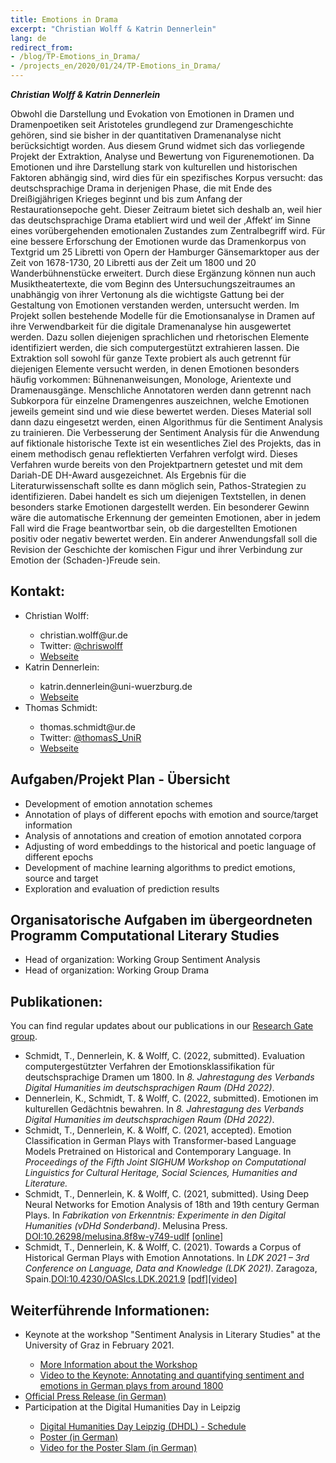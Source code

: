 ```yaml
---
title: Emotions in Drama
excerpt: "Christian Wolff & Katrin Dennerlein"
lang: de
redirect_from:
- /blog/TP-Emotions_in_Drama/
- /projects_en/2020/01/24/TP-Emotions_in_Drama/
---
```

***Christian Wolff & Katrin Dennerlein***

Obwohl die Darstellung und Evokation von Emotionen in Dramen und Dramenpoetiken seit Aristoteles grundlegend zur Dramengeschichte gehören, sind sie bisher in der quantitativen Dramenanalyse nicht berücksichtigt worden. Aus diesem Grund widmet sich das vorliegende Projekt der Extraktion, Analyse und Bewertung von Figurenemotionen. Da Emotionen und ihre Darstellung stark von kulturellen und historischen Faktoren abhängig sind, wird dies für ein spezifisches Korpus versucht: das deutschsprachige Drama in derjenigen Phase, die mit  Ende des Dreißigjährigen Krieges beginnt und bis zum Anfang der Restaurationsepoche geht. Dieser Zeitraum bietet sich deshalb an, weil hier das deutschsprachige Drama etabliert wird und weil der ‚Affekt‘ im Sinne eines vorübergehenden emotionalen Zustandes zum Zentralbegriff wird. Für eine bessere Erforschung der Emotionen wurde das Dramenkorpus von Textgrid um 25 Libretti von Opern der Hamburger Gänsemarktoper aus der Zeit von 1678-1730, 20 Libretti aus der Zeit um 1800 und 20 Wanderbühnenstücke erweitert. Durch diese Ergänzung können nun auch Musiktheatertexte, die vom Beginn des Untersuchungszeitraumes an unabhängig von ihrer Vertonung als die wichtigste Gattung bei der Gestaltung von Emotionen verstanden werden, untersucht werden. 
Im Projekt sollen bestehende Modelle für die Emotionsanalyse in Dramen auf ihre Verwendbarkeit für die digitale Dramenanalyse hin ausgewertet werden. Dazu sollen diejenigen sprachlichen und rhetorischen Elemente identifiziert werden, die sich computergestützt extrahieren lassen. Die Extraktion soll sowohl für ganze Texte probiert als auch getrennt für diejenigen Elemente versucht werden, in denen Emotionen besonders häufig vorkommen: Bühnenanweisungen, Monologe, Arientexte und Dramenausgänge. Menschliche Annotatoren werden dann getrennt nach Subkorpora für einzelne Dramengenres auszeichnen, welche Emotionen jeweils gemeint sind und wie diese bewertet werden. Dieses Material soll dann dazu eingesetzt werden, einen Algorithmus für die Sentiment Analysis zu trainieren. Die Verbesserung der Sentiment Analysis für die Anwendung auf fiktionale historische Texte ist ein wesentliches Ziel des Projekts, das in einem methodisch genau reflektierten Verfahren verfolgt wird. Dieses Verfahren wurde bereits von den Projektpartnern getestet und mit dem Dariah-DE DH-Award ausgezeichnet.
Als Ergebnis für die Literaturwissenschaft sollte es dann möglich sein, Pathos-Strategien zu identifizieren. Dabei handelt es sich um diejenigen Textstellen, in denen besonders starke Emotionen dargestellt werden. Ein besonderer Gewinn wäre die automatische Erkennung der gemeinten Emotionen, aber in jedem Fall wird die Frage beantwortbar sein, ob die dargestellten Emotionen positiv oder negativ bewertet werden. Ein anderer Anwendungsfall soll die Revision der Geschichte der komischen Figur und ihrer Verbindung zur Emotion der (Schaden-)Freude sein.

<h2>Kontakt:</h2>
<ul>
  <li>Christian Wolff:</li>
  <ul>
      <li>christian.wolff@ur.de</li>
      <li>Twitter: <a href="https://twitter.com/chriswolff">@chriswolff</a></li>
      <li><a href="https://www.uni-regensburg.de/sprache-literatur-kultur/medieninformatik/sekretariat-team/christian-wolff/">Webseite</a></li>
  </ul>
  <li>Katrin Dennerlein:</li>
    <ul>
      <li>katrin.dennerlein@uni-wuerzburg.de</li>
      <li><a href="https://www.germanistik.uni-wuerzburg.de/lehrstuehle/computerphilologie/mitarbeiter/dennerlein/">Webseite</a></li>
  </ul>
  <li>Thomas Schmidt:</li>
    <ul>
      <li>thomas.schmidt@ur.de</li>
      <li>Twitter: <a href="https://twitter.com/thomasS_UniR">@thomasS_UniR</a></li>
      <li><a href="https://www.uni-regensburg.de/sprache-literatur-kultur/medieninformatik/sekretariat-team/thomas-schmidt/index.html">Webseite</a></li>
    </ul>
  </ul>

<h2>Aufgaben/Projekt Plan - Übersicht</h2>
<ul>
  <li>Development of emotion annotation schemes</li>
  <li>Annotation of plays of different epochs with emotion and source/target information</li>
  <li>Analysis of annotations and creation of emotion annotated corpora</li>
  <li>Adjusting of word embeddings to the historical and poetic language of different epochs</li>
  <li>Development of machine learning algorithms to predict emotions, source and target</li>
  <li>Exploration and evaluation of prediction results</li>
</ul>

<h2>Organisatorische Aufgaben im übergeordneten Programm Computational Literary Studies</h2>
  <ul>
    <li>Head of organization: Working Group Sentiment Analysis</li>
    <li>Head of organization: Working Group Drama</li>
  </ul>

<h2>Publikationen:</h2>
  You can find regular updates about our publications in our <a href="https://www.researchgate.net/project/Emotions-in-Drama">Research Gate group</a>.
  <ul>

  <li>Schmidt, T., Dennerlein, K. & Wolff, C. (2022, submitted). Evaluation computergestützter Verfahren der Emotionsklassifikation für deutschsprachige Dramen um 1800. In <em>8. Jahrestagung des Verbands Digital Humanities im deutschsprachigen Raum (DHd 2022)</em>.</li>

  <li>Dennerlein, K., Schmidt, T. & Wolff, C. (2022, submitted). Emotionen im kulturellen Gedächtnis bewahren. In <em>8. Jahrestagung des Verbands Digital Humanities im deutschsprachigen Raum (DHd 2022)</em>.</li>

  <li>Schmidt, T., Dennerlein, K. & Wolff, C. (2021, accepted). Emotion Classification in German Plays with Transformer-based Language Models Pretrained on Historical and Contemporary Language. In <em>Proceedings of the Fifth Joint SIGHUM Workshop on Computational Linguistics for Cultural Heritage, Social Sciences, Humanities and Literature.</em></li>

  <li>Schmidt, T., Dennerlein, K. & Wolff, C. (2021, submitted). Using Deep Neural Networks for Emotion Analysis of 18th and 19th century German Plays. In <em>Fabrikation von Erkenntnis: Experimente in den Digital Humanities (vDHd Sonderband)</em>. Melusina Press. <a href="https://doi.org/10.26298/melusina.8f8w-y749-udlf">DOI:10.26298/melusina.8f8w-y749-udlf</a> <a href="https://doi.org/10.26298/melusina.8f8w-y749">[online]</a></li>

  <li>Schmidt, T., Dennerlein, K. & Wolff, C. (2021). Towards a Corpus of Historical German Plays with Emotion Annotations. In <em>LDK 2021 – 3rd Conference on Language, Data and Knowledge (LDK 2021)</em>. Zaragoza, Spain.<a href="https://doi.org/10.4230/OASIcs.LDK.2021.9">DOI:10.4230/OASIcs.LDK.2021.9</a> <a href="https://drops.dagstuhl.de/opus/volltexte/2021/14545/pdf/OASIcs-LDK-2021-9.pdf">[pdf]</a><a href="https://youtu.be/A5fVGfgd86E">[video]</a></li> 

  </ul>

<h2>Weiterführende Informationen:</h2>

<ul>
  <li>Keynote at the workshop "Sentiment Analysis in Literary Studies" at the University of Graz in February 2021.</li>
  <ul>
    <li><a href="https://informationsmodellierung.uni-graz.at/de/institut/veranstaltungen/sentiment-analysis-in-literary-studies-2021/">More Information about the Workshop</a></li>
    <li><a href="https://youtu.be/WvJ8BvaSJCw">Video to the Keynote: Annotating and quantifying sentiment and emotions in German plays from around 1800</a></li>
  </ul>
  <li><a href="https://www.uni-wuerzburg.de/fileadmin/uniwue/Presse/EinBLICK/2020/PDFs/ar202023.pdf">Official Press Release (in German)</a></li>
  <li>Participation at the Digital Humanities Day in Leipzig</li>
    <ul>
      <li><a href="https://fdhl.info/dhdl-2020/">Digital Humanities Day Leipzig (DHDL) - Schedule</a></li>
      <li><a href="https://fdhl.info/wp-content/uploads/2020/12/Poster_DINA4.pdf">Poster (in German)</a></li>
      <li><a href="https://youtu.be/9DdybUzN92E">Video for the Poster Slam (in German)</a></li>
  </ul>

 </ul>